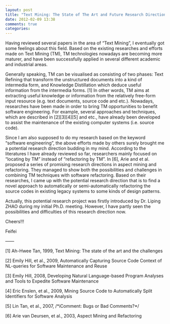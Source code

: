 ```yaml
---
layout: post
title: "Text Mining: The State of The Art and Future Research Direction"
date: 2012-02-09 13:38
comments: true
categories: 
---
```


Having reviewed several papers in the area of “Text Mining”, I eventually got some feelings about this field. Based on the existing researches and efforts made on Text Mining (TM), TM technologies nowadays are becoming more maturer, and have been successfully applied in several different academic and industrial areas.

Generally speaking, TM can be visualised as consisting of two phases: Text Refining that transform the unstructured documents into a kind of intermedia form, and Knowledge Distillation which deduce useful information from the intermedia forms. [1] In other words, TM aims at extracting useful knowledge or information from the relatively free-form input resource (e.g. text documents, source code and etc.). Nowadays, researches have been made in order to bring TM opportunities to benefit software engineering. For example, several approaches and techniques, which are described in [2][3][4][5] and etc., have already been developed to assist the maintenance of the existing computer systems (i.e. source code).

<!--more-->
Since I am also supposed to do my research based on the keyword “software engineering”, the above efforts made by others surely brought me a potential research direction budding in my mind. According to the literatures I have already reviewed so far, researchers mainly focused on “locating by TM” instead of “refactoring by TM”. In [6], Arie and et al. proposed a series of promising research directions in aspect mining and refactoring. They managed to show both the possibilities and challenges in combining TM techniques with software refactoring. Based on their researches, I came up with the potential research direction that is to find a novel approach to automatically or semi-automatically refactoring the source codes in existing legacy systems to some kinds of design patterns.

Actually, this potential research project was firstly introduced by Dr. Liping ZHAO during my initial Ph.D. meeting. However, I have partly seen the possibilities and difficulties of this research direction now. 

Cheers!!!

Feifei

——

[1] Ah-Hwee Tan, 1999, Text Mining: The state of the art and the challenges

[2] Emily Hill, et al., 2009, Automatically Capturing Source Code Context of NL-queries for Software Maintenance and Reuse

[3] Emily Hill, 2008, Developing Natural Language-based Program Analyses and Tools to Expedite Software Maintenance

[4] Eric Enslen, et al., 2009, Mining Source Code to Automatically Split Identifiers for Software Analysis

[5] Lin Tan, et al., 2007, /\*iComment: Bugs or Bad Comments?\*/

[6] Arie van Deursen, et al., 2003, Aspect Mining and Refactoring


